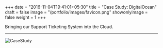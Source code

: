 +++
date = "2016-11-04T19:41:01+05:30"
title = "Case Study: DigitalOcean"
draft = false
image = "/portfolio/images/favicon.png"
showonlyimage = false
weight = 1
+++

Bringing our Support Ticketing System into the Cloud.
<!--more-->
---
![CaseStudy](/portfolio/images/CaseStudy.png)
